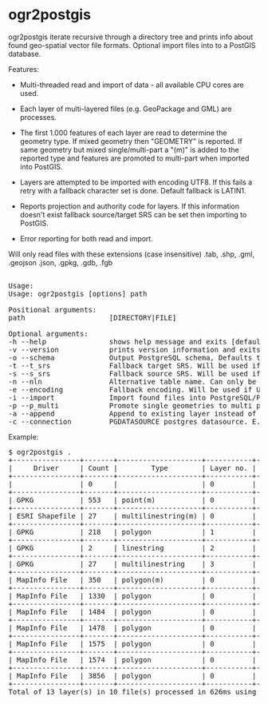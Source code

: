 # ogr2postgis
ogr2postgis iterate recursive through a directory tree and prints info about found geo-spatial vector file formats. Optional import files into to a PostGIS database.  

Features:
- Multi-threaded read and import of data - all available CPU cores are used.  

- Each layer of multi-layered files (e.g. GeoPackage and GML) are processes.   

- The first 1.000 features of each layer are read to determine the geometry type. If mixed geometry then "GEOMETRY" is reported. If same geometry but mixed single/multi-part a "(m)" is added to the reported type and features are promoted to multi-part when imported into PostGIS.  

- Layers are attempted to be imported with encoding UTF8. If this fails a retry with a fallback character set is done. Default fallback is LATIN1.   

- Reports projection and authority code for layers. If this information doesn't exist fallback source/target SRS can be set then importing to PostGIS.    

- Error reporting for both read and import.   
  
Will only read files with these extensions (case insensitive) .tab, .shp, .gml, .geojson .json, .gpkg, .gdb, .fgb  
<pre>  
Usage:
Usage: ogr2postgis [options] path 

Positional arguments:
path                    [DIRECTORY|FILE]

Optional arguments:
-h --help               shows help message and exits [default: false]
-v --version            prints version information and exits [default: false]
-o --schema             Output PostgreSQL schema, Defaults to public.
-t --t_srs              Fallback target SRS. Will be used if no authority name/code is available. Defaults to EPSG:4326.
-s --s_srs              Fallback source SRS. Will be used if file doesn't contain projection information.
-n --nln                Alternative table name. Can only be used when importing single file - not directories unless --append is used.
-e --encoding           Fallback encoding. Will be used if UTF8 fails [default: "LATIN1"]
-i --import             Import found files into PostgreSQL/PostGIS [default: false]
-p --p_multi            Promote single geometries to multi part. [default: false]
-a --append             Append to existing layer instead of creating new. [default: false]
-c --connection         PGDATASOURCE postgres datasource. E.g."dbname='databasename' host='addr' port='5432' user='x' password='y'"
</pre>

Example:
<pre>
$ ogr2postgis . 
+----------------+-------+--------------------+-----------+--------------------+------+------------+----------------------------------------------------------+------------------------------------------------------------------------+
|     Driver     | Count |        Type        | Layer no. |        Name        | Proj |    Auth    |                           File                           |                                  Error                                 |
+----------------+-------+--------------------+-----------+--------------------+------+------------+----------------------------------------------------------+------------------------------------------------------------------------+
|                | 0     |                    | 0         |                    |      |            | mapinfo/DAGIREF_MAPINFO_UTM32-EUREF89/ADM/RETSKR.tab     | Open() failed for mapinfo/DAGIREF_MAPINFO_UTM32-EUREF89/ADM/RETSKR.dat |
+----------------+-------+--------------------+-----------+--------------------+------+------------+----------------------------------------------------------+------------------------------------------------------------------------+
| GPKG           | 553   | point(m)           | 0         | train_stations     | True | EPSG:25832 | mapinfo/test.gpkg                                        |                                                                        |
+----------------+-------+--------------------+-----------+--------------------+------+------------+----------------------------------------------------------+------------------------------------------------------------------------+
| ESRI Shapefile | 27    | multilinestring(m) | 0         | latin1             | True | EPSG:25832 | mapinfo/latin1.shp                                       |                                                                        |
+----------------+-------+--------------------+-----------+--------------------+------+------------+----------------------------------------------------------+------------------------------------------------------------------------+
| GPKG           | 218   | polygon            | 1         | city_center        | True | EPSG:25832 | mapinfo/test.gpkg                                        |                                                                        |
+----------------+-------+--------------------+-----------+--------------------+------+------------+----------------------------------------------------------+------------------------------------------------------------------------+
| GPKG           | 2     | linestring         | 2         | layers:linje       | True | EPSG:4326  | mapinfo/test.gpkg                                        |                                                                        |
+----------------+-------+--------------------+-----------+--------------------+------+------------+----------------------------------------------------------+------------------------------------------------------------------------+
| GPKG           | 27    | multilinestring    | 3         | test               | True | EPSG:25832 | mapinfo/test.gpkg                                        |                                                                        |
+----------------+-------+--------------------+-----------+--------------------+------+------------+----------------------------------------------------------+------------------------------------------------------------------------+
| MapInfo File   | 350   | polygon(m)         | 0         | BDC_Land_Interests | True | -          | mapinfo/BDC_Land_Interests.tab                           |                                                                        |
+----------------+-------+--------------------+-----------+--------------------+------+------------+----------------------------------------------------------+------------------------------------------------------------------------+
| MapInfo File   | 1330  | polygon            | 0         | POSTNUMMER         | True | -          | mapinfo/DAGIREF_MAPINFO_UTM32-EUREF89/ADM/POSTNUMMER.tab |                                                                        |
+----------------+-------+--------------------+-----------+--------------------+------+------------+----------------------------------------------------------+------------------------------------------------------------------------+
| MapInfo File   | 1484  | polygon            | 0         | POLITIKR           | True | -          | mapinfo/DAGIREF_MAPINFO_UTM32-EUREF89/ADM/POLITIKR.tab   |                                                                        |
+----------------+-------+--------------------+-----------+--------------------+------+------------+----------------------------------------------------------+------------------------------------------------------------------------+
| MapInfo File   | 1478  | polygon            | 0         | REGION             | True | -          | mapinfo/DAGIREF_MAPINFO_UTM32-EUREF89/ADM/REGION.tab     |                                                                        |
+----------------+-------+--------------------+-----------+--------------------+------+------------+----------------------------------------------------------+------------------------------------------------------------------------+
| MapInfo File   | 1575  | polygon            | 0         | KOMMUNE            | True | -          | mapinfo/DAGIREF_MAPINFO_UTM32-EUREF89/ADM/KOMMUNE.tab    |                                                                        |
+----------------+-------+--------------------+-----------+--------------------+------+------------+----------------------------------------------------------+------------------------------------------------------------------------+
| MapInfo File   | 1574  | polygon            | 0         | OPSTILKR           | True | -          | mapinfo/DAGIREF_MAPINFO_UTM32-EUREF89/ADM/OPSTILKR.tab   |                                                                        |
+----------------+-------+--------------------+-----------+--------------------+------+------------+----------------------------------------------------------+------------------------------------------------------------------------+
| MapInfo File   | 3856  | polygon            | 0         | SOGN               | True | -          | mapinfo/DAGIREF_MAPINFO_UTM32-EUREF89/ADM/SOGN.tab       |                                                                        |
+----------------+-------+--------------------+-----------+--------------------+------+------------+----------------------------------------------------------+------------------------------------------------------------------------+
Total of 13 layer(s) in 10 file(s) processed in 626ms using GDAL 3.4.1, released 2021/12/27



</pre>
